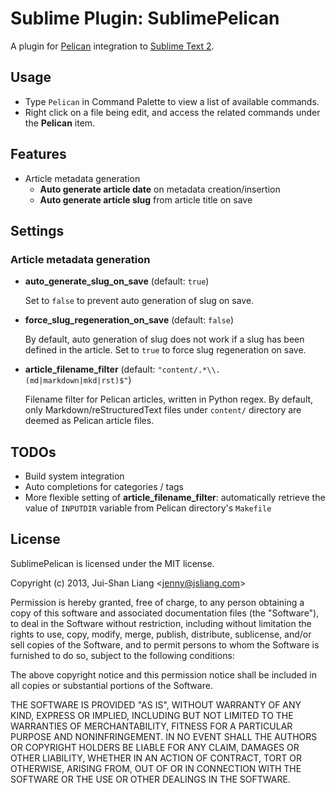 # Sublime Plugin: SublimePelican

A plugin for [Pelican](http://getpelican.com/) integration to [Sublime Text 2](http://www.sublimetext.com/2).

## Usage

* Type `Pelican` in Command Palette to view a list of available commands.
* Right click on a file being edit, and access the related commands under the **Pelican** item.

## Features

* Article metadata generation
  - **Auto generate article date** on metadata creation/insertion
  - **Auto generate article slug** from article title on save

## Settings

### Article metadata generation

* **auto_generate_slug_on_save** (default: `true`)

  Set to `false` to prevent auto generation of slug on save.

* **force_slug_regeneration_on_save** (default: `false`)

  By default, auto generation of slug does not work if a slug has been defined in the article.
  Set to `true` to force slug regeneration on save.

* **article_filename_filter** (default: `"content/.*\\.(md|markdown|mkd|rst)$"`)

  Filename filter for Pelican articles, written in Python regex.
  By default, only Markdown/reStructuredText files under `content/` directory are deemed as Pelican article files.

## TODOs

* Build system integration
* Auto completions for categories / tags
* More flexible setting of **article_filename_filter**: automatically retrieve the value of `INPUTDIR` variable from Pelican directory's `Makefile`

## License

SublimePelican is licensed under the MIT license.

Copyright (c) 2013, Jui-Shan Liang &lt;jenny@jsliang.com&gt;

Permission is hereby granted, free of charge, to any person obtaining a copy of this software and associated documentation files (the "Software"), to deal in the Software without restriction, including without limitation the rights to use, copy, modify, merge, publish, distribute, sublicense, and/or sell copies of the Software, and to permit persons to whom the Software is furnished to do so, subject to the following conditions:

The above copyright notice and this permission notice shall be included in all copies or substantial portions of the Software.

THE SOFTWARE IS PROVIDED "AS IS", WITHOUT WARRANTY OF ANY KIND, EXPRESS OR IMPLIED, INCLUDING BUT NOT LIMITED TO THE WARRANTIES OF MERCHANTABILITY, FITNESS FOR A PARTICULAR PURPOSE AND NONINFRINGEMENT. IN NO EVENT SHALL THE AUTHORS OR COPYRIGHT HOLDERS BE LIABLE FOR ANY CLAIM, DAMAGES OR OTHER LIABILITY, WHETHER IN AN ACTION OF CONTRACT, TORT OR OTHERWISE, ARISING FROM, OUT OF OR IN CONNECTION WITH THE SOFTWARE OR THE USE OR OTHER DEALINGS IN THE SOFTWARE.

